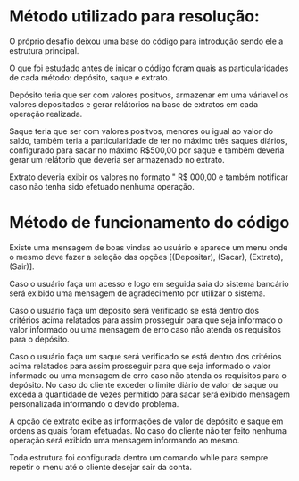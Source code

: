 # Método utilizado para resolução:
 O próprio desafio deixou uma base do código para introdução sendo ele a estrutura principal.

 O que foi estudado antes de inicar o código foram quais as particularidades de cada método: depósito, saque e extrato.

 Depósito teria que ser com valores positvos, armazenar em uma váriavel os valores depositados e gerar relátorios na base de extratos em cada operação realizada.
 
 Saque teria que ser com valores positvos, menores ou igual ao valor do saldo, também teria a particularidade de ter no máximo três saques diários, configurado para sacar
 no máximo R$500,00 por saque e também deveria gerar um relátorio que deveria ser armazenado no extrato.

 Extrato deveria exibir os valores no formato " R$ 000,00 e também notificar caso não tenha sido efetuado nenhuma operação.

 # Método de funcionamento do código
 Existe uma mensagem de boas vindas ao usuário e aparece um menu onde o mesmo deve fazer a seleção das opções [(Depositar), (Sacar), (Extrato), (Sair)].

 Caso o usuário faça um acesso e logo em seguida saia do sistema bancário será exibido uma mensagem de agradecimento por utilizar o sistema.

 Caso o usuário faça um deposito será verificado se está dentro dos critérios acima relatados para assim prosseguir para que seja informado o valor
 informado ou uma mensagem de erro caso não atenda os requisitos para o depósito.

Caso o usuário faça um saque será verificado se está dentro dos critérios acima relatados para assim prosseguir para que seja informado o valor
 informado ou uma mensagem de erro caso não atenda os requisitos para o depósito. No caso do cliente exceder o limite diário de valor de saque ou exceda a quantidade de vezes permitido para sacar
 será exibido mensagem personalizada informando o devido problema.

A opção de extrato exibe as informações de valor de depósito e saque em ordens as quais foram efetuadas. No caso do cliente não ter feito nenhuma operação será exibido uma mensagem informando ao mesmo.

Toda estrutura foi configurada dentro um comando while para sempre repetir o menu até o cliente desejar sair da conta.
 
 
